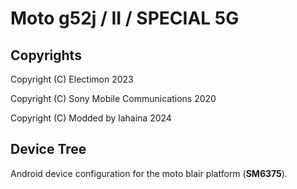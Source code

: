 Moto g52j / II / SPECIAL 5G
============

## Copyrights
Copyright (C) Electimon 2023

Copyright (C) Sony Mobile Communications 2020

Copyright (C) Modded by lahaina 2024

## Device Tree

Android device configuration for the moto blair platform (**SM6375**).
